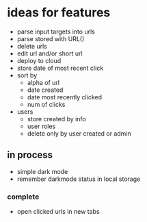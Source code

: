 # ideas for features


* parse input targets into urls
* parse stored with URL()
* delete urls
* edit url and/or short url
* deploy to cloud
* store date of most recent click
* sort by
  * alpha of url
  * date created
  * date most recently clicked
  * num of clicks
* users
  * store created by info
  * user roles
  * delete only by user created or admin

## in process

* simple dark mode
* remember darkmode status in local storage


### complete

* open clicked urls in new tabs
